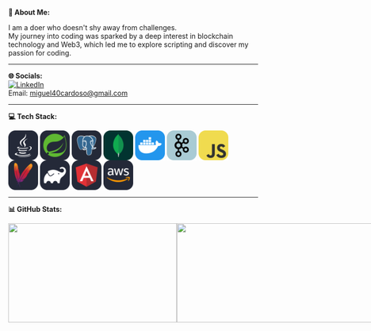 **👀 About Me:**  

I am a doer who doesn't shy away from challenges.      
My journey into coding was sparked by a deep interest in blockchain technology
and Web3, which led me to explore scripting and discover my passion for coding.

---

**🌐 Socials:**  
[![LinkedIn](https://img.shields.io/badge/LinkedIn-0077B5?style=for-the-badge&logo=linkedin&logoColor=white)](https://www.linkedin.com/in/MiguelCardoso19)
<br>
Email: miguel40cardoso@gmail.com

---
      
**💻 Tech Stack:**
<div>
  <img align="center" alt="Java" height="60" width="60" src="https://raw.githubusercontent.com/tandpfun/skill-icons/main/icons/Java-Dark.svg">
  <img align="center" alt="Spring" height="60" width="60" src="https://raw.githubusercontent.com/tandpfun/skill-icons/main/icons/Spring-Dark.svg">
  <img align="center" alt="PostgreSQL" height="60" width="60" src="https://raw.githubusercontent.com/tandpfun/skill-icons/main/icons/PostgreSQL-Dark.svg">
  <img align="center" alt="MongoDB" height="60" width="60" src="https://raw.githubusercontent.com/tandpfun/skill-icons/main/icons/MongoDB.svg">
  <img align="center" alt="Docker" height="60" width="60" src="https://raw.githubusercontent.com/tandpfun/skill-icons/main/icons/Docker.svg">
  <img align="center" alt="Kafka" height="60" width="60" src="https://raw.githubusercontent.com/tandpfun/skill-icons/main/icons/Kafka.svg">
  <img align="center" alt="JavaScript" height="60" width="60" src="https://raw.githubusercontent.com/tandpfun/skill-icons/main/icons/JavaScript.svg">
  <img align="center" alt="Maven" height="60" width="60" src="https://raw.githubusercontent.com/tandpfun/skill-icons/main/icons/Maven-Dark.svg">
  <img align="center" alt="Gradle" height="60" width="60" src="https://raw.githubusercontent.com/tandpfun/skill-icons/main/icons/Gradle-Dark.svg">
  <img align="center" alt="Angular" height="60" width="60" src="https://raw.githubusercontent.com/tandpfun/skill-icons/main/icons/Angular-Dark.svg">
  <img align="center" alt="AWS" height="60" width="60" src="https://raw.githubusercontent.com/tandpfun/skill-icons/main/icons/AWS-Dark.svg">
</div>

  
---
                
**📊 GitHub Stats:**
<div style="display: flex;">
  <img src="https://github-readme-stats.vercel.app/api/top-langs/?username=miguelcardoso19&theme=react&hide_border=true&include_all_commits=false&count_private=true&layout=compact" width="340" height="200" />
  <img src="https://github-readme-streak-stats.herokuapp.com/?user=miguelcardoso19&theme=react&hide_border=true" width="400" height="200" />
</div>
